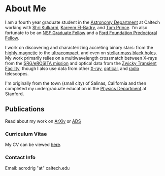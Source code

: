 # About Me
I am a fourth year graduate student in the [Astronomy Department](https://www.astro.caltech.edu) at Caltech working with [Shri Kulkarni](https://sites.astro.caltech.edu/~srk/), [Kareem El-Badry](https://kareemelbadry.github.io/), and [Tom Prince](http://www.srl.caltech.edu/~prince/). I'm also fortunate to be an [NSF Graduate Fellow](https://www.nsfgrfp.org/) and a [Ford Foundation Predoctoral Fellow](https://www.nationalacademies.org/our-work/ford-foundation-fellowships).

I work on discovering and characterizing accreting binary stars: from the [highly magnetic](https://ui.adsabs.harvard.edu/abs/2023ApJ...945..141R/abstract) to the [ultracompact](https://ui.adsabs.harvard.edu/abs/2023ApJ...954...63R/abstract), and even on [stellar mass black holes](https://arxiv.org/pdf/2311.05685.pdf). My work primarily relies on a multiwavelength crossmatch between X-rays from the [SRG/eROSITA mission](https://www.mpe.mpg.de/eROSITA) and optical data from the [Zwicky Transient Facility](https://www.ztf.caltech.edu), though I also use data from other [X-ray](https://chandra.harvard.edu/), [optical](https://www.keckobservatory.org/), and [radio](https://www.vla.nrao.edu/) telescopes. 

I'm originally from the town (small city) of Salinas, California and then completed my undergraduate education in the [Physics Department](https://physics.stanford.edu) at Stanford.

## Publications
Read about my work on [ArXiv](https://arxiv.org/search/?query=Rodriguez%2C+Antonio+C&searchtype=author&abstracts=show&order=-announced_date_first&size=50) or [ADS](https://ui.adsabs.harvard.edu/search/filter_database_fq_database=AND&filter_database_fq_database=database%3A%22astronomy%22&fq=%7B!type%3Daqp%20v%3D%24fq_database%7D&fq_database=(database%3A%22astronomy%22)&p_=0&q=orcid%3A0000-0003-4189-9668&sort=date%20desc%2C%20bibcode%20desc)

### Curriculum Vitae
My CV can be viewed <a href="https://acrodrig98.github.io/CV_Nov2023.pdf">here</a>.

### Contact Info
Email: acrodrig "at" caltech.edu
